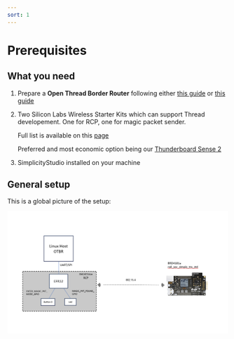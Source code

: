 ```yaml
---
sort: 1
---
```


# Prerequisites

## What you need

  1.  Prepare a **Open Thread Border Router** following either [this guide](https://siliconlabs-southemea.github.io/OpenThread/Applications/OpenThread_Border_Router) or [this guide](https://siliconlabs-southemea.github.io/OpenThread/Applications/OpenThread_Border_Router_CPC)

  2.  Two Silicon Labs Wireless Starter Kits which can support Thread developement. One for RCP, one for magic packet sender.

      Full list is available on this [page](https://www.silabs.com/wireless/thread#software)
     
      Preferred and most economic option being our [Thunderboard Sense 2](https://www.silabs.com/development-tools/thunderboard/thunderboard-sense-two-kit)
  
  3.  SimplicityStudio installed on your machine
     

     
## General setup

This is a global picture of the setup:

<img src="./images/view.png" alt="startup" width="600" class="center">
